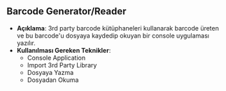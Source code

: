 ## Barcode Generator/Reader
- **Açıklama**: 3rd party barcode kütüphaneleri kullanarak barcode üreten ve bu barcode'u dosyaya kaydedip okuyan bir console uygulaması yazılır.
- **Kullanılması Gereken Teknikler**:
    - Console Application
    - Import 3rd Party Library
    - Dosyaya Yazma
    - Dosyadan Okuma
